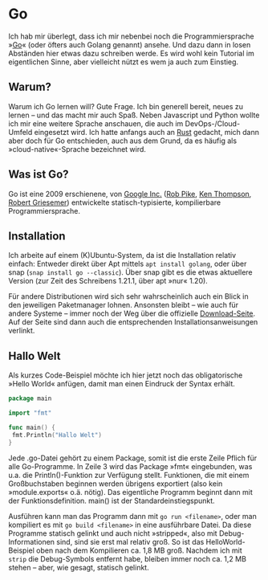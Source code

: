 # Go

Ich hab mir überlegt, dass ich mir nebenbei noch die Programmiersprache »[Go](https://go.dev/)« (oder öfters auch Golang genannt) ansehe. Und dazu dann in losen Abständen hier etwas dazu schreiben werde. Es wird wohl kein Tutorial im eigentlichen Sinne, aber vielleicht nützt es wem ja auch zum Einstieg.

## Warum?

Warum ich Go lernen will? Gute Frage. Ich bin generell bereit, neues zu lernen – und das macht mir auch Spaß. Neben Javascript und Python wollte ich mir eine weitere Sprache anschauen, die auch im DevOps-/Cloud-Umfeld eingesetzt wird. Ich hatte anfangs auch an [Rust](https://www.rust-lang.org/) gedacht, mich dann aber doch für Go entschieden, auch aus dem Grund, da es häufig als »cloud-native«-Sprache bezeichnet wird.

## Was ist Go?

Go ist eine 2009 erschienene, von [Google Inc.](https://about.google/) ([Rob Pike](https://de.wikipedia.org/wiki/Rob_Pike), [Ken Thompson](https://de.wikipedia.org/wiki/Ken_Thompson), [Robert Griesemer](https://de.wikipedia.org/wiki/Robert_Griesemer)) entwickelte statisch-typisierte, kompilierbare Programmiersprache.

## Installation

Ich arbeite auf einem (K)Ubuntu-System, da ist die Installation relativ einfach: Entweder direkt über Apt mittels `apt install golang`, oder über snap (`snap install go --classic`). Über snap gibt es die etwas aktuellere Version (zur Zeit des Schreibens 1.21.1, über apt »nur« 1.20).

Für andere Distributionen wird sich sehr wahrscheinlich auch ein Blick in den jeweiligen Paketmanager lohnen. Ansonsten bleibt – wie auch für andere Systeme – immer noch der Weg über die offizielle [Download-Seite](https://go.dev/dl/). Auf der Seite sind dann auch die entsprechenden Installationsanweisungen verlinkt.

## Hallo Welt

Als kurzes Code-Beispiel möchte ich hier jetzt noch das obligatorische »Hello World« anfügen, damit man einen Eindruck der Syntax erhält.

```go
package main

import "fmt"

func main() {
 fmt.Println("Hallo Welt")
}
```

Jede .go-Datei gehört zu einem Package, somit ist die erste Zeile Pflich für alle Go-Programme. In Zeile 3 wird das Package »fmt« eingebunden, was u.a. die Println()-Funktion zur Verfügung stellt. Funktionen, die mit einem Großbuchstaben beginnen werden übrigens exportiert (also kein »module.exports« o.ä. nötig). Das eigentliche Programm beginnt dann mit der Funktionsdefinition. main() ist der Standardeinstiegspunkt.

Ausführen kann man das Programm dann mit `go run <filename>`, oder man kompiliert es mit `go build <filename>` in eine ausführbare Datei. Da diese Programme statisch gelinkt und auch nicht »stripped«, also mit Debug-Informationen sind, sind sie erst mal relativ groß. So ist das HelloWorld-Beispiel oben nach dem Kompilieren ca. 1,8 MB groß. Nachdem ich mit `strip` die Debug-Symbols entfernt habe, bleiben immer noch ca. 1,2 MB stehen – aber, wie gesagt, statisch gelinkt.

